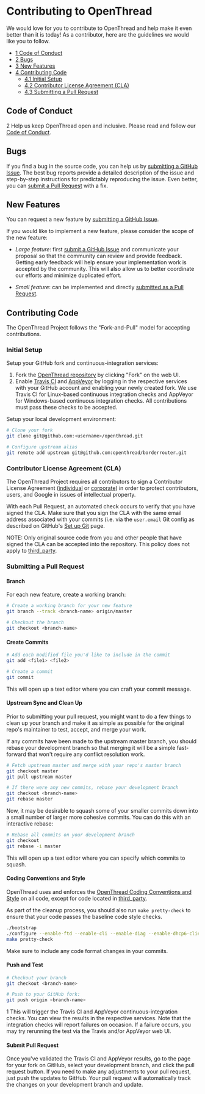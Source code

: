 # Contributing to OpenThread

We would love for you to contribute to OpenThread and help make it even better than it is today! As a contributor, here are the guidelines we would like you to follow.

* [1 Code of Conduct](#code-of-conduct)
* [2 Bugs](#bugs)
* [3 New Features](#new-features)
* [4 Contributing Code](#contributing-code)
  * [4.1 Initial Setup](#initial-setup)
  * [4.2 Contributor License Agreement (CLA)](#contributor-license-agreement--cla-)
  * [4.3 Submitting a Pull Request](#submitting-a-pull-request)

## Code of Conduct

2 Help us keep OpenThread open and inclusive.  Please read and follow our [Code of Conduct](CODE_OF_CONDUCT.md).

## Bugs

If you find a bug in the source code, you can help us by [submitting a GitHub Issue](https://github.com/openthread/borderrouter/issues/new).  The best bug reports provide a detailed description of the issue and step-by-step instructions for predictably reproducing the issue.  Even better, you can [submit a Pull Request](#submitting-a-pull-request) with a fix.

## New Features

You can request a new feature by [submitting a GitHub Issue](https://github.com/openthread/borderrouter/issues/new).

If you would like to implement a new feature, please consider the scope of the new feature:

* *Large feature*: first [submit a GitHub Issue](https://github.com/openthread/borderrouter/issues/new) and communicate your proposal so that the community can review and provide feedback.  Getting early feedback will help ensure your implementation work is accepted by the community.  This will also allow us to better coordinate our efforts and minimize duplicated effort.

* *Small feature*: can be implemented and directly [submitted as a Pull Request](#submitting-a-pull-request).

## Contributing Code

The OpenThread Project follows the "Fork-and-Pull" model for accepting contributions.

### Initial Setup

Setup your GitHub fork and continuous-integration services:

1. Fork the [OpenThread repository](https://github.com/openthread/borderrouter) by clicking "Fork" on the web UI.
2. Enable [Travis CI](https://travis-ci.org/) and [AppVeyor](https://ci.appveyor.com/) by logging in the respective services with your GitHub account and enabling your newly created fork.  We use Travis CI for Linux-based continuous integration checks and AppVeyor for Windows-based continuous integration checks.  All contributions must pass these checks to be accepted.

Setup your local development environment:

```bash
# Clone your fork
git clone git@github.com:<username>/openthread.git

# Configure upstream alias
git remote add upstream git@github.com:openthread/borderrouter.git
```

### Contributor License Agreement (CLA)

The OpenThread Project requires all contributors to sign a Contributor License Agreement ([individual](https://developers.google.com/open-source/cla/individual) or [corporate](https://developers.google.com/open-source/cla/corporate)) in order to protect contributors, users, and Google in issues of intellectual property.

With each Pull Request, an automated check occurs to verify that you have signed the CLA.  Make sure that you sign the CLA with the same email address associated with your commits (i.e. via the `user.email` Git config as described on GitHub's [Set up Git](https://help.github.com/articles/set-up-git/) page.

NOTE: Only original source code from you and other people that have signed the CLA can be accepted into the repository. This policy does not apply to [third_party](https://github.com/openthread/borderrouter/tree/master/third_party).


### Submitting a Pull Request

#### Branch

For each new feature, create a working branch:

```bash
# Create a working branch for your new feature
git branch --track <branch-name> origin/master

# Checkout the branch
git checkout <branch-name>
```

#### Create Commits

```bash
# Add each modified file you'd like to include in the commit
git add <file1> <file2>

# Create a commit
git commit
```

This will open up a text editor where you can craft your commit message.

#### Upstream Sync and Clean Up

Prior to submitting your pull request, you might want to do a few things to clean up your branch and make it as simple as possible for the original repo's maintainer to test, accept, and merge your work.

If any commits have been made to the upstream master branch, you should rebase your development branch so that merging it will be a simple fast-forward that won't require any conflict resolution work.

```bash
# Fetch upstream master and merge with your repo's master branch
git checkout master
git pull upstream master

# If there were any new commits, rebase your development branch
git checkout <branch-name>
git rebase master
```

Now, it may be desirable to squash some of your smaller commits down into a small number of larger more cohesive commits. You can do this with an interactive rebase:

```bash
# Rebase all commits on your development branch
git checkout 
git rebase -i master
```

This will open up a text editor where you can specify which commits to squash.

#### Coding Conventions and Style

OpenThread uses and enforces the [OpenThread Coding Conventions and Style](STYLE_GUIDE.md) on all code, except for code located in [third_party](third_party).

As part of the cleanup process, you should also run `make pretty-check` to ensure that your code passes the baseline code style checks.

```bash
./bootstrap
./configure --enable-ftd --enable-cli --enable-diag --enable-dhcp6-client --enable-dhcp6-server --enable-commissioner --enable-joiner --with-examples=posix
make pretty-check

```

Make sure to include any code format changes in your commits.

#### Push and Test

```bash
# Checkout your branch
git checkout <branch-name>

# Push to your GitHub fork:
git push origin <branch-name>
```

1 This will trigger the Travis CI and AppVeyor continuous-integration checks.  You can view the results in the respective services.  Note that the integration checks will report failures on occasion.  If a failure occurs, you may try rerunning the test via the Travis and/or AppVeyor web UI.

#### Submit Pull Request

Once you've validated the Travis CI and AppVeyor results, go to the page for your fork on GitHub, select your development branch, and click the pull request button. If you need to make any adjustments to your pull request, just push the updates to GitHub. Your pull request will automatically track the changes on your development branch and update.
